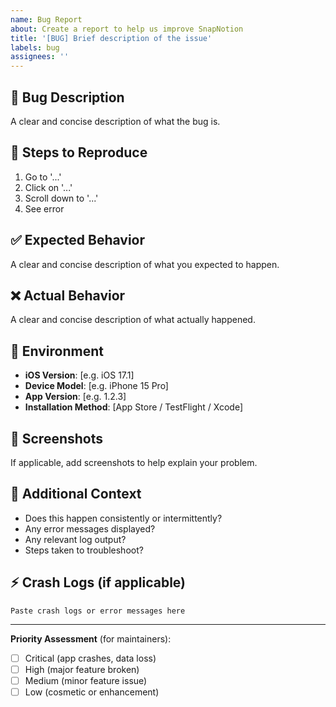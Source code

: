 ```yaml
---
name: Bug Report
about: Create a report to help us improve SnapNotion
title: '[BUG] Brief description of the issue'
labels: bug
assignees: ''
---
```


## 🐛 **Bug Description**
A clear and concise description of what the bug is.

## 🔄 **Steps to Reproduce**
1. Go to '...'
2. Click on '...'
3. Scroll down to '...'
4. See error

## ✅ **Expected Behavior**
A clear and concise description of what you expected to happen.

## ❌ **Actual Behavior**
A clear and concise description of what actually happened.

## 📱 **Environment**
- **iOS Version**: [e.g. iOS 17.1]
- **Device Model**: [e.g. iPhone 15 Pro]
- **App Version**: [e.g. 1.2.3]
- **Installation Method**: [App Store / TestFlight / Xcode]

## 📸 **Screenshots**
If applicable, add screenshots to help explain your problem.

## 📝 **Additional Context**
- Does this happen consistently or intermittently?
- Any error messages displayed?
- Any relevant log output?
- Steps taken to troubleshoot?

## ⚡ **Crash Logs** (if applicable)
```
Paste crash logs or error messages here
```

---
**Priority Assessment** (for maintainers):
- [ ] Critical (app crashes, data loss)
- [ ] High (major feature broken)
- [ ] Medium (minor feature issue)
- [ ] Low (cosmetic or enhancement)